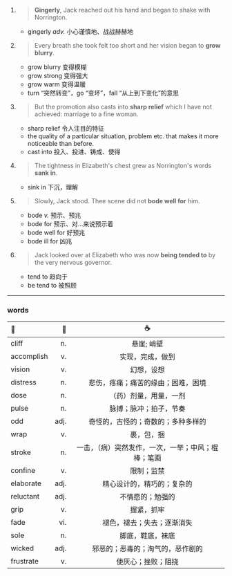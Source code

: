 1. >__Gingerly__, Jack reached out his hand and began to shake with Norrington.
   - gingerly *adv.* 小心谨慎地、战战赫赫地
2. >Every breath she took felt too short and her vision began to __grow blurry__.
   - grow blurry 变得模糊
   - grow strong 变得强大
   - grow warm 变得温暖
   - turn “突然转变”，go “变坏”，fall “从上到下变化”的意思
3. >But the promotion also casts into __sharp relief__ which I have not achieved: marriage to a fine woman.
   - sharp relief 令人注目的特征
   - the quality of a particular situation, problem etc. that makes it more noticeable than before.
   - cast into 投入、投进、铸成、使得
4. >The tightness in Elizabeth's chest grew as Norrington's words __sank in__.
   - sink in 下沉，理解
5. >Slowly, Jack stood. Thee scene did not __bode well for__ him.
   - bode *v.* 预示、预兆
   - bode for 预示、对...来说预示着
   - bode well for 好预兆
   - bode ill for 凶兆
6. >Jack looked over at Elizabeth who was now __being tended to__ by the very nervous governor.
   - tend to 趋向于
   - be tend to 被照顾
---
### words
|:baby_bottle:|:beer:|:coffee:|
|:-----|-----:|:-----:|
|cliff|n.|悬崖; 峭壁|
|accomplish|v.|实现，完成，做到|
|vision|v.|幻想，设想|
|distress|n.|悲伤，疼痛；痛苦的缘由；困难，困境|
|dose|n.|（药）剂量，用量，一剂|
|pulse|n.|脉搏；脉冲；拍子，节奏|
|odd|adj.|奇怪的，古怪的；奇数的；多种多样的|
|wrap|v.|裹，包，捆|
|stroke|n.|一击，（病）突然发作，一次，一举；中风；棍棒；笔画|
|confine|v.|限制；监禁|
|elaborate|adj.|精心设计的，精巧的；复杂的|
|reluctant|adj.|不情愿的；勉强的|
|grip|v.|握紧，抓牢|
|fade|vi.|褪色，褪去；失去；逐渐消失|
|sole|n.|脚底，鞋底，袜底|
|wicked|adj.|邪恶的；恶毒的；淘气的，恶作剧的|
|frustrate|v.|使灰心；挫败；阻挠|

